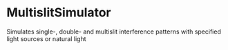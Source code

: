 # MultislitSimulator
Simulates single-, double- and multislit interference patterns with specified light sources or natural light
